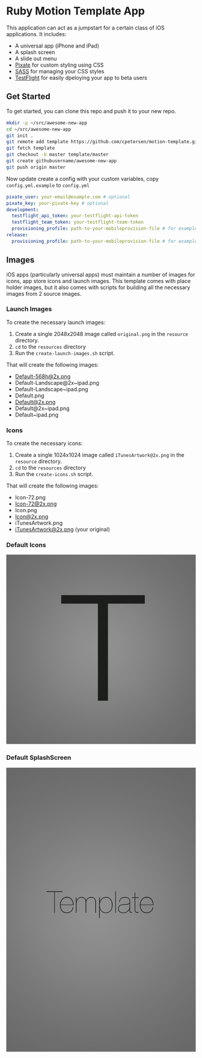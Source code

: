 # Ruby Motion Template App

This application can act as a jumpstart for a certain class of iOS applications. It includes:

 * A universal app (iPhone and iPad)
 * A splash screen
 * A slide out menu
 * [Pixate](http://www.pixate.com) for custom styling using CSS
 * [SASS](http://sass-lang.com) for managing your CSS styles
 * [TestFlight](https://testflightapp.com) for easily dpeloying your app to beta users

## Get Started

To get started, you can clone this repo and push it to your new repo.

```sh
mkdir -p ~/src/awesome-new-app
cd ~/src/awesome-new-app
git init .
git remote add template https://github.com/cpetersen/motion-template.git
git fetch template
git checkout -b master template/master
git create githubusername/awesome-new-app
git push origin master
```

Now update create a config with your custom variables, copy ```config.yml.example``` to ```config.yml```

```yaml
pixate_user: your-email@example.com # optional
pixate_key: your-pixate-key # optional
development:
  testflight_api_token: your-testflight-api-token 
  testflight_team_token: your-testflight-team-token
  provisioning_profile: path-to-your-mobileprovision-file # for example ./development.mobileprovision
release:
  provisioning_profile: path-to-your-mobileprovision-file # for example ./distribution.mobileprovision
```

## Images

iOS apps (particularly universal apps) must maintain a number of images for icons, app store icons and launch images. This template comes with place holder images, but it also comes with scripts for building all the necessary images from 2 source images.

### Launch Images

To create the necessary launch images:

1. Create a single 2048x2048 image called ```original.png``` in the ```resource``` directory.
2. ```cd``` to the ```resources``` directory
3. Run the ```create-launch-images.sh``` script.

That will create the following images:

 * Default-568h@2x.png
 * Default-Landscape@2x~ipad.png
 * Default-Landscape~ipad.png
 * Default.png
 * Default@2x.png
 * Default@2x~ipad.png
 * Default~ipad.png

 ### Icons

To create the necessary icons:

1. Create a single 1024x1024 image called ```iTunesArtwork@2x.png``` in the ```resource``` directory.
2. ```cd``` to the ```resources``` directory
3. Run the ```create-icons.sh``` script.

That will create the following images:

 * Icon-72.png
 * Icon-72@2x.png
 * Icon.png
 * Icon@2x.png
 * iTunesArtwork.png
 * iTunesArtwork@2x.png (your original)

### Default Icons

![Default Icon](resources/iTunesArtwork.png "Default Icon")

### Default SplashScreen

![Default SplashScreen](resources/Default@2x.png "Default SplashScreen")
